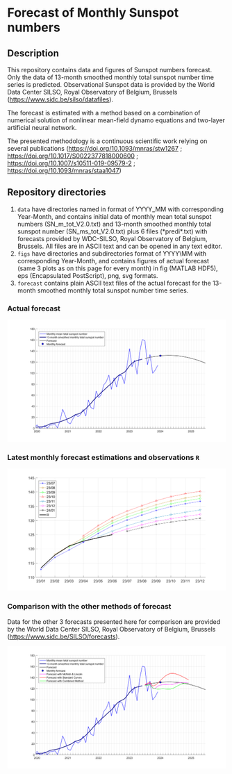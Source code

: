 # Forecast of Monthly Sunspot numbers

## Description

This repository contains data and figures of Sunspot numbers forecast. 
Only the data of 13-month smoothed monthly total sunspot number time series is predicted.
Observational Sunspot data is provided by the World Data Center SILSO, Royal Observatory of Belgium, Brussels (https://www.sidc.be/silso/datafiles).

The forecast is estimated with a method based on a combination of numerical solution of nonlinear mean-field dynamo equations and two-layer artificial neural network.

The presented methodology is a continuous scientific work relying on several publications (https://doi.org/10.1093/mnras/stw1267 ; https://doi.org/10.1017/S0022377818000600 ; https://doi.org/10.1007/s10511-019-09579-2 ; https://doi.org/10.1093/mnras/staa1047) 

## Repository directories
1) `data` have directories named in format of YYYY_MM with corresponding Year-Month, and contains initial data of monthly mean total sunspot numbers (SN_m_tot_V2.0.txt) and 13-month smoothed monthly total sunspot number (SN_ms_tot_V2.0.txt) plus 6 files (\*predi\*.txt) with forecasts provided by WDC-SILSO, Royal Observatory of Belgium, Brussels. All files are in ASCII text and can be opened in any text editor.
2) `figs` have directories and subdirectories format of YYYY\MM with corresponding Year-Month, and contains figures of actual forecast (same 3 plots as on this page for every month) in fig (MATLAB HDF5), eps (Encapsulated PostScript), png, svg formats.
3) `forecast` contains plain ASCII text files of the actual forecast for the 13-month smoothed monthly total sunspot number time series.

### Actual forecast

![plot](./figs/2024/01/f_2024_01.png)

### Latest monthly forecast estimations and observations `R`

![plot](./figs/2024/01/f_24_01.png)

### Comparison with the other methods of forecast

Data for the other 3 forecasts presented here for comparison are provided by the World Data Center SILSO, Royal Observatory of Belgium, Brussels (https://www.sidc.be/SILSO/forecasts).

![plot](./figs/2024/01/f_2024_01_all.png)

